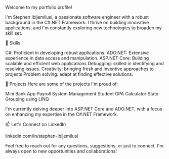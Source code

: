 Welcome to my portfolio profile!

I'm Stephen Ibijemilusi, a passionate software engineer with a robust background in the C#.NET Framework.
I thrive on building innovative applications, and I'm constantly exploring new technologies to broaden my skill set.

🔧 Skills

C#: Proficient in developing robust applications.
ADO.NET: Extensive experience in data access and manipulation.
ASP.NET Core: Building scalable and efficient web applications
Debugging: skilled in identifying and resolving issues.
Creativity: bringing fresh and inventive approaches to projects
Problem solving: adept at finding effective solutions.

🚀 Projects
Here are some of the projects I'm proud of:

Mini Bank App
Payroll System Management
Student GPA Calculator
State Grouping using LINQ

I'm currently delving deeper into ASP.NET Core and ADO.NET, with a focus on enhancing my expertise in the C#.NET Framework.

📫 Let's Connect on LinkedIn

linkedin.com/in/stephen-ibijemilusi

Feel free to reach out for any questions, suggestions, or just to connect. I'm always open to new opportunities and collaborations!
